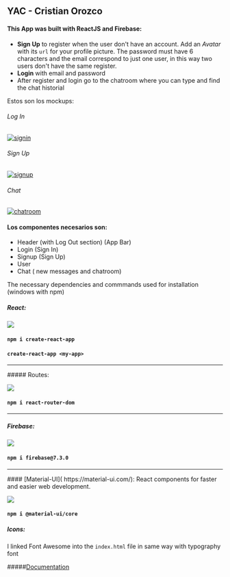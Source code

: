## YAC - Cristian Orozco

#### This App was built with ReactJS and Firebase:
-	 **Sign Up** to register when the user don't have an account. Add an <i>Avatar</i> with its `url` for your profile picture.
The password must have 6 characters and the email correspond to just one user, in this way two users don't have the same register.
-	**Login** with email and password
-	After register and login go to the chatroom where you can type and find the chat historial 

Estos son los mockups:
###### Log In
<a href="https://ibb.co/QMt25q9"><img src="https://i.ibb.co/VT57KhV/signin.png" alt="signin" border="0"></a>

###### Sign Up
<a href="https://ibb.co/NCwzrQ7"><img src="https://i.ibb.co/6w658VN/signup.png" alt="signup" border="0"></a>

###### Chat
<a href="https://ibb.co/ZxPXvgm"><img src="https://i.ibb.co/5Ly4CjF/chatroom.png" alt="chatroom" border="0"></a>


#### Los componentes necesarios son:
-	Header (with Log Out section) (App Bar)
-	Login (Sign In)
-	Signup (Sign Up)
-	User
-	Chat ( new messages and chatroom)

The necessary dependencies and commmands used for installation (windows with npm)

##### React:
![](https://s3.amazonaws.com/ckl-website-static/wp-content/uploads/2018/11/capa.rurik_-1280x680.png)

#### `npm i create-react-app`
#### `create-react-app <my-app>`

<hr>
##### Routes:

![](https://daqxzxzy8xq3u.cloudfront.net/wp-content/uploads/2019/04/30123219/react-router-dom-feature-img.jpg)
#### `npm i react-router-dom`

<hr>



##### Firebase:
  ![](https://sethphat.com/wp-content/uploads/2017/11/social.png)

#### `npm i firebase@7.3.0`

<hr>
#### [Material-UI]( https://material-ui.com/): 
React components for faster and easier web development. 
<br/>

![](https://miro.medium.com/max/3374/1*_mdpsmNUZ05vQb-q09t3jA.png)


#### `npm i @material-ui/core`



##### Icons: 
I linked Font Awesome into the `index.html` file in same way with typography font

#####[Documentation](https://material-ui.com/getting-started/usage/)
